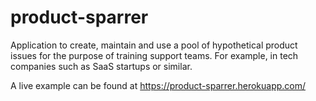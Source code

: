 # product-sparrer
Application to create, maintain and use a pool of hypothetical product issues for the purpose of training support teams. For example, in tech companies such as SaaS startups or similar.

A live example can be found at https://product-sparrer.herokuapp.com/
